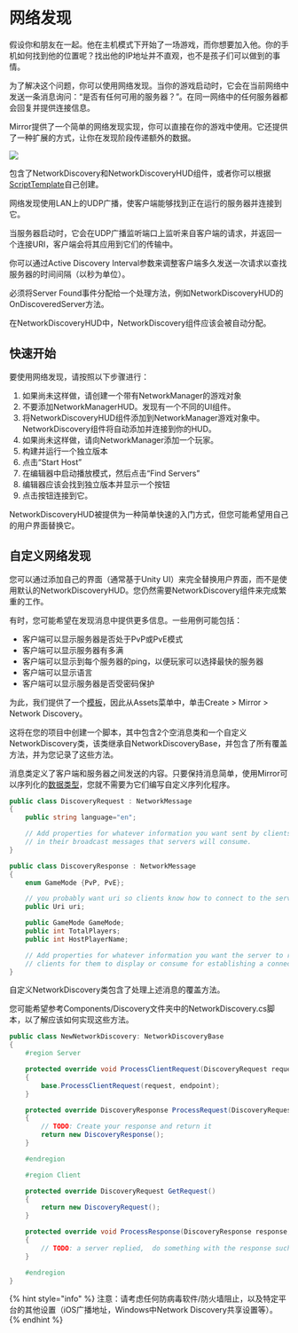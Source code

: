# 网络发现

假设你和朋友在一起。他在主机模式下开始了一场游戏，而你想要加入他。你的手机如何找到他的位置呢？找出他的IP地址并不直观，也不是孩子们可以做到的事情。

为了解决这个问题，你可以使用网络发现。当你的游戏启动时，它会在当前网络中发送一条消息询问：“是否有任何可用的服务器？”。在同一网络中的任何服务器都会回复并提供连接信息。

Mirror提供了一个简单的网络发现实现，你可以直接在你的游戏中使用。它还提供了一种扩展的方式，让你在发现阶段传递额外的数据。

![](<../../.gitbook/assets/image (97).png>)

包含了NetworkDiscovery和NetworkDiscoveryHUD组件，或者你可以根据[ScriptTemplate](../general/script-templates.md)自己创建。

网络发现使用LAN上的UDP广播，使客户端能够找到正在运行的服务器并连接到它。

当服务器启动时，它会在UDP广播监听端口上监听来自客户端的请求，并返回一个连接URI，客户端会将其应用到它们的传输中。

你可以通过Active Discovery Interval参数来调整客户端多久发送一次请求以查找服务器的时间间隔（以秒为单位）。

必须将Server Found事件分配给一个处理方法，例如NetworkDiscoveryHUD的OnDiscoveredServer方法。

在NetworkDiscoveryHUD中，NetworkDiscovery组件应该会被自动分配。

## 快速开始 <a href="#quick-start" id="quick-start"></a>

要使用网络发现，请按照以下步骤进行：

1. 如果尚未这样做，请创建一个带有NetworkManager的游戏对象
2. 不要添加NetworkManagerHUD。发现有一个不同的UI组件。
3. 将NetworkDiscoveryHUD组件添加到NetworkManager游戏对象中。\
   &#x20;NetworkDiscovery组件将自动添加并连接到你的HUD。
4. 如果尚未这样做，请向NetworkManager添加一个玩家。
5. 构建并运行一个独立版本
6. 点击“Start Host”
7. 在编辑器中启动播放模式，然后点击“Find Servers”
8. 编辑器应该会找到独立版本并显示一个按钮
9. 点击按钮连接到它。

NetworkDiscoveryHUD被提供为一种简单快速的入门方式，但您可能希望用自己的用户界面替换它。

## 自定义网络发现 <a href="#custom-network-discovery" id="custom-network-discovery"></a>

您可以通过添加自己的界面（通常基于Unity UI）来完全替换用户界面，而不是使用默认的NetworkDiscoveryHUD。您仍然需要NetworkDiscovery组件来完成繁重的工作。

有时，您可能希望在发现消息中提供更多信息。一些用例可能包括：

* 客户端可以显示服务器是否处于PvP或PvE模式
* 客户端可以显示服务器有多满
* 客户端可以显示到每个服务器的ping，以便玩家可以选择最快的服务器
* 客户端可以显示语言
* 客户端可以显示服务器是否受密码保护

为此，我们提供了一个[模板](../general/script-templates.md)，因此从Assets菜单中，单击Create > Mirror > Network Discovery。

这将在您的项目中创建一个脚本，其中包含2个空消息类和一个自定义NetworkDiscovery类，该类继承自NetworkDiscoveryBase，并包含了所有覆盖方法，并为您记录了这些方法。

消息类定义了客户端和服务器之间发送的内容。只要保持消息简单，使用Mirror可以序列化的[数据类型](../guides/data-types.md)，您就不需要为它们编写自定义序列化程序。

```csharp
public class DiscoveryRequest : NetworkMessage
{
    public string language="en";

    // Add properties for whatever information you want sent by clients
    // in their broadcast messages that servers will consume.
}

public class DiscoveryResponse : NetworkMessage
{
    enum GameMode {PvP, PvE};

    // you probably want uri so clients know how to connect to the server
    public Uri uri;

    public GameMode GameMode;
    public int TotalPlayers;
    public int HostPlayerName;

    // Add properties for whatever information you want the server to return to
    // clients for them to display or consume for establishing a connection.
}
```

自定义NetworkDiscovery类包含了处理上述消息的覆盖方法。

您可能希望参考Components/Discovery文件夹中的NetworkDiscovery.cs脚本，以了解应该如何实现这些方法。

```csharp
public class NewNetworkDiscovery: NetworkDiscoveryBase 
{
    #region Server

    protected override void ProcessClientRequest(DiscoveryRequest request, IPEndPoint endpoint)
    {
        base.ProcessClientRequest(request, endpoint);
    }

    protected override DiscoveryResponse ProcessRequest(DiscoveryRequest request, IPEndPoint endpoint) 
    {
        // TODO: Create your response and return it   
        return new DiscoveryResponse();
    }

    #endregion

    #region Client

    protected override DiscoveryRequest GetRequest()
    {
        return new DiscoveryRequest();
    }

    protected override void ProcessResponse(DiscoveryResponse response, IPEndPoint endpoint)
    {
        // TODO: a server replied,  do something with the response such as invoking a unityevent
    }

    #endregion
}
```

{% hint style="info" %}
注意：请考虑任何防病毒软件/防火墙阻止，以及特定平台的其他设置（iOS广播地址，Windows中Network Discovery共享设置等）。
{% endhint %}
